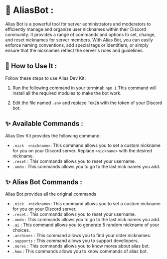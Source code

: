 

# 🤖 AliasBot :

Alias Bot is a powerful tool for server administrators and moderators to efficiently manage and organize user nicknames within their Discord community. It provides a range of commands and options to set, change, and reset nicknames for server members. With Alias Bot, you can easily enforce naming conventions, add special tags or identifiers, or simply ensure that the nicknames reflect the server's rules and guidelines.

## 🧠 How to Use It :

Follow these steps to use Alias Dev Kit:

1. Run the following command in your terminal:
`npm i` This command will install all the required modules to make the bot work.

2. Edit the file named `.env` and replace `TOKEN` with the token of your Discord bot.

## ✨ Available Commands :

Alias Dev Kit provides the following command:
 

-  `.nick  <nickname>`: This command allows you to set a custom nickname for you on your Discord server.  Replace `<nickname>` with the desired nickname.
-  `.reset` : This commands allows you to reset your username.
-  `.undo` : This commands allows you to go to the last nick names you add.

## ✨ Alias Bot Commands :

Alias Bot provides all the original commands

-  `.nick  <nickname>`: This command allows you to set a custom nickname for you on your Discord server.  
-  `.reset` : This commands allows you to reset your username.
-  `.undo` : This commands allows you to go to the last nick names you add.
-  `.ai` : This command allows you to generate 5 random nickname of your choices.
-  `.archives` : This command allows you to find your older nicknames.
-  `.supports` : This command allows you to support devellopers.
-  `.mores` : This commands allows you to know mores about alias bot.
-  `.how` : This commands allows you to know commands of alias bot.








